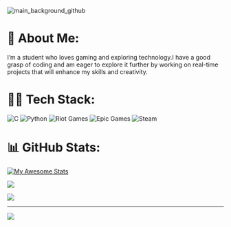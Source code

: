 ![main_background_github](https://github.com/user-attachments/assets/27c744de-cdc6-4870-a2c6-624059a8e0d1)

# 🧃 About Me:
I’m a student who loves gaming and exploring technology.I have a good grasp of coding and am eager to explore it further by working on real-time projects that will enhance my skills and creativity.

# 🦾💡 Tech Stack:
![C](https://img.shields.io/badge/c-%2300599C.svg?style=for-the-badge&logo=c&logoColor=white) ![Python](https://img.shields.io/badge/python-3670A0?style=for-the-badge&logo=python&logoColor=ffdd54) ![Riot Games](https://img.shields.io/badge/riotgames-D32936.svg?style=for-the-badge&logo=riotgames&logoColor=white) ![Epic Games](https://img.shields.io/badge/epicgames-%23313131.svg?style=for-the-badge&logo=epicgames&logoColor=white) ![Steam](https://img.shields.io/badge/steam-%23000000.svg?style=for-the-badge&logo=steam&logoColor=white)
# 📊 GitHub Stats:
[![My Awesome Stats](https://awesome-github-stats.azurewebsites.net/user-stats/Mitxh13?cardType=github&theme=github-dark&preferLogin=false)](https://git.io/awesome-stats-card)

![](https://github-readme-stats.vercel.app/api/top-langs/?username=Mitxh13&theme=dark&hide_border=false&include_all_commits=false&count_private=false&layout=compact)

![](https://leetcard.jacoblin.cool/lapor?ext=heatmap)


---
[![](https://visitcount.itsvg.in/api?id=Mitxh13&icon=0&color=0)](https://visitcount.itsvg.in)
